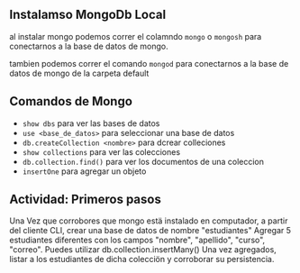 ## Instalamso MongoDb Local

al instalar mongo podemos correr el colamndo `mongo` o `mongosh` para conectarnos a la base de datos de mongo.

tambien podemos correr el comando `mongod` para conectarnos a la base de datos de mongo de la carpeta default

## Comandos de Mongo

- `show dbs` para ver las bases de datos
- `use <base_de_datos>` para seleccionar una base de datos
- `db.createCollection <nombre>` para dcrear colleciones
- `show collections` para ver las colecciones
- `db.collection.find()` para ver los documentos de una coleccion
- `insertOne` para agregar un objeto

## Actividad: Primeros pasos

Una Vez que corrobores que mongo estä instalado en computador, a partir del
cliente CLI, crear una base de datos de nombre "estudiantes"
Agregar 5 estudiantes diferentes con los campos "nombre", "apellido", "curso",
"correo". Puedes utilizar db.colIection.insertMany()
Una vez agregados, listar a los estudiantes de dicha colecciön y corroborar su
persistencia.
